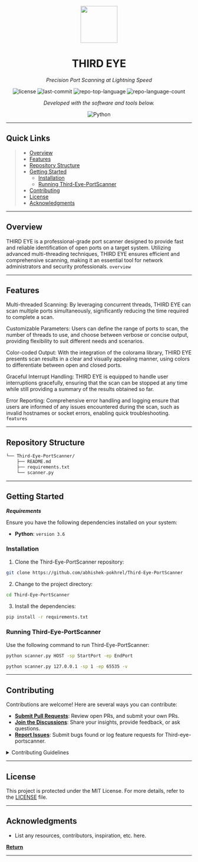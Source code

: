 <p align="center">
  <img src="https://cdn-icons-png.flaticon.com/512/6295/6295417.png" width="100" />
</p>
<p align="center">
    <h1 align="center">THIRD EYE</h1>
</p>
<p align="center">
    <em>Precision Port Scanning at Lightning Speed</em>
</p>
<p align="center">
    <img src="https://img.shields.io/github/license/abhishek-pokhrel/Third-Eye-PortScanner?style=flat&color=0080ff" alt="license">
    <img src="https://img.shields.io/github/last-commit/abhishek-pokhrel/Third-Eye-PortScanner?style=flat&logo=git&logoColor=white&color=0080ff" alt="last-commit">
    <img src="https://img.shields.io/github/languages/top/abhishek-pokhrel/Third-Eye-PortScanner?style=flat&color=0080ff" alt="repo-top-language">
    <img src="https://img.shields.io/github/languages/count/abhishek-pokhrel/Third-Eye-PortScanner?style=flat&color=0080ff" alt="repo-language-count">
<p>
<p align="center">
        <em>Developed with the software and tools below.</em>
</p>
<p align="center">
    <img src="https://img.shields.io/badge/Python-3776AB.svg?style=flat&logo=Python&logoColor=white" alt="Python">
</p>
<hr>

##  Quick Links

> - [ Overview](#-overview)
> - [ Features](#-features)
> - [ Repository Structure](#-repository-structure)
> - [ Getting Started](#-getting-started)
>   - [ Installation](#-installation)
>   - [ Running Third-Eye-PortScanner](#-running-Third-Eye-PortScanner)
> - [ Contributing](#-contributing)
> - [ License](#-license)
> - [ Acknowledgments](#-acknowledgments)

---

##  Overview

THIRD EYE is a professional-grade port scanner designed to provide fast and reliable identification of open ports on a target system. Utilizing advanced multi-threading techniques, THIRD EYE ensures efficient and comprehensive scanning, making it an essential tool for network administrators and security professionals. `overview`

---

##  Features

Multi-threaded Scanning: By leveraging concurrent threads, THIRD EYE can scan multiple ports simultaneously, significantly reducing the time required to complete a scan.

Customizable Parameters: Users can define the range of ports to scan, the number of threads to use, and choose between verbose or concise output, providing flexibility to suit different needs and scenarios.

Color-coded Output: With the integration of the colorama library, THIRD EYE presents scan results in a clear and visually appealing manner, using colors to differentiate between open and closed ports.

Graceful Interrupt Handling: THIRD EYE is equipped to handle user interruptions gracefully, ensuring that the scan can be stopped at any time while still providing a summary of the results obtained so far.

Error Reporting: Comprehensive error handling and logging ensure that users are informed of any issues encountered during the scan, such as invalid hostnames or socket errors, enabling quick troubleshooting. `features`

---

##  Repository Structure

```sh
└── Third-Eye-PortScanner/
    ├── README.md
    ├── requirements.txt
    └── scanner.py
```

---

##  Getting Started

***Requirements***

Ensure you have the following dependencies installed on your system:

* **Python**: `version 3.6`

###  Installation

1. Clone the Third-Eye-PortScanner repository:

```sh
git clone https://github.com/abhishek-pokhrel/Third-Eye-PortScanner
```

2. Change to the project directory:

```sh
cd Third-Eye-PortScanner
```

3. Install the dependencies:

```sh
pip install -r requirements.txt
```

###  Running Third-Eye-PortScanner

Use the following command to run Third-Eye-PortScanner:

```sh
python scanner.py HOST -sp StartPort -ep EndPort

python scanner.py 127.0.0.1 -sp 1 -ep 65535 -v
```

---

##  Contributing

Contributions are welcome! Here are several ways you can contribute:

- **[Submit Pull Requests](https://github.com/abhishek-pokhrel/Third-Eye-PortScanner/blob/main/CONTRIBUTING.md)**: Review open PRs, and submit your own PRs.
- **[Join the Discussions](https://github.com/abhishek-pokhrel/Third-Eye-PortScanner/discussions)**: Share your insights, provide feedback, or ask questions.
- **[Report Issues](https://github.com/abhishek-pokhrel/Third-Eye-PortScanner/issues)**: Submit bugs found or log feature requests for Third-eye-portscanner.

<details closed>
    <summary>Contributing Guidelines</summary>

1. **Fork the Repository**: Start by forking the project repository to your GitHub account.
2. **Clone Locally**: Clone the forked repository to your local machine using a Git client.
   ```sh
   git clone https://github.com/abhishek-pokhrel/Third-Eye-PortScanner
   ```
3. **Create a New Branch**: Always work on a new branch, giving it a descriptive name.
   ```sh
   git checkout -b new-feature-x
   ```
4. **Make Your Changes**: Develop and test your changes locally.
5. **Commit Your Changes**: Commit with a clear message describing your updates.
   ```sh
   git commit -m 'Implemented new feature x.'
   ```
6. **Push to GitHub**: Push the changes to your forked repository.
   ```sh
   git push origin new-feature-x
   ```
7. **Submit a Pull Request**: Create a PR against the original project repository. Clearly describe the changes and their motivations.

Once your PR is reviewed and approved, it will be merged into the main branch.

</details>

---

##  License

This project is protected under the MIT License. For more details, refer to the [LICENSE](https://github.com/abhishek-pokhrel/Third-Eye-PortScanner/blob/master/LICENSE) file.

---

##  Acknowledgments

- List any resources, contributors, inspiration, etc. here.

[**Return**](#-quick-links)

---
